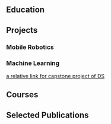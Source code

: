 ## Education



## Projects

### Mobile Robotics



### Machine Learning

[a relative link for capstone project of DS](pages/cluster_city_neighborhoods.md)


## Courses



## Selected Publications
